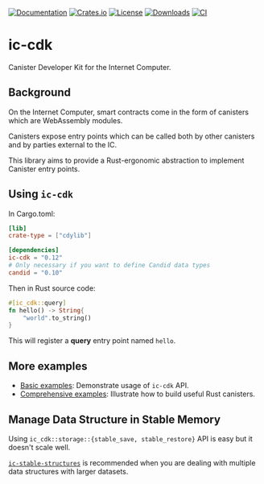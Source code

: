 [![Documentation](https://docs.rs/ic-cdk/badge.svg)](https://docs.rs/ic-cdk/)
[![Crates.io](https://img.shields.io/crates/v/ic-cdk.svg)](https://crates.io/crates/ic-cdk)
[![License](https://img.shields.io/crates/l/ic-cdk.svg)](https://github.com/dfinity/cdk-rs/blob/main/src/ic-cdk/LICENSE)
[![Downloads](https://img.shields.io/crates/d/ic-cdk.svg)](https://crates.io/crates/ic-cdk)
[![CI](https://github.com/dfinity/cdk-rs/actions/workflows/ci.yml/badge.svg)](https://github.com/dfinity/cdk-rs/actions/workflows/ci.yml)

# ic-cdk

Canister Developer Kit for the Internet Computer.

## Background

On the Internet Computer, smart contracts come in the form of canisters which are WebAssembly modules.

Canisters expose entry points which can be called both by other canisters and by parties external to the IC.

This library aims to provide a Rust-ergonomic abstraction to implement Canister entry points.

## Using `ic-cdk`

In Cargo.toml:

```toml
[lib]
crate-type = ["cdylib"]

[dependencies]
ic-cdk = "0.12"
# Only necessary if you want to define Candid data types
candid = "0.10" 
```

Then in Rust source code:

```rust
#[ic_cdk::query]
fn hello() -> String{
    "world".to_string()
}
```

This will register a **query** entry point named `hello`.

## More examples

* [Basic examples](https://github.com/dfinity/cdk-rs/tree/main/examples): Demonstrate usage of `ic-cdk` API.
* [Comprehensive examples](https://github.com/dfinity/examples/tree/master/rust): Illustrate how to build useful Rust canisters.

## Manage Data Structure in Stable Memory

Using `ic_cdk::storage::{stable_save, stable_restore}` API is easy but it doesn't scale well.

[`ic-stable-structures`](https://crates.io/crates/ic-stable-structures) is recommended when you are dealing with multiple data structures with larger datasets.
